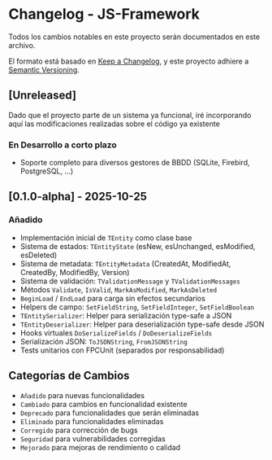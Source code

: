 # Changelog - JS-Framework

Todos los cambios notables en este proyecto serán documentados en este archivo.

El formato está basado en [Keep a Changelog](https://keepachangelog.com/es-ES/1.0.0/),
y este proyecto adhiere a [Semantic Versioning](https://semver.org/lang/es/).

## [Unreleased]
Dado que el proyecto parte de un sistema ya funcional, iré incorporando aquí las modificaciones realizadas sobre el código ya existente

### En Desarrollo a corto plazo
- Soporte completo para diversos gestores de BBDD (SQLite, Firebird, PostgreSQL, …)

## [0.1.0-alpha] - 2025-10-25

### Añadido
- Implementación inicial de `TEntity` como clase base
- Sistema de estados: `TEntityState` (esNew, esUnchanged, esModified, esDeleted)
- Sistema de metadata: `TEntityMetadata` (CreatedAt, ModifiedAt, CreatedBy, ModifiedBy, Version)
- Sistema de validación: `TValidationMessage` y `TValidationMessages`
- Métodos `Validate`, `IsValid`, `MarkAsModified`, `MarkAsDeleted`
- `BeginLoad` / `EndLoad` para carga sin efectos secundarios
- Helpers de campo: `SetFieldString`, `SetFieldInteger`, `SetFieldBoolean`
- `TEntitySerializer`: Helper para serialización type-safe a JSON
- `TEntityDeserializer`: Helper para deserialización type-safe desde JSON
- Hooks virtuales `DoSerializeFields` / `DoDeserializeFields`
- Serialización JSON: `ToJSONString`, `FromJSONString`
- Tests unitarios con FPCUnit (separados por responsabilidad)

## Categorías de Cambios

- `Añadido` para nuevas funcionalidades
- `Cambiado` para cambios en funcionalidad existente
- `Deprecado` para funcionalidades que serán eliminadas
- `Eliminado` para funcionalidades eliminadas
- `Corregido` para corrección de bugs
- `Seguridad` para vulnerabilidades corregidas
- `Mejorado` para mejoras de rendimiento o calidad
